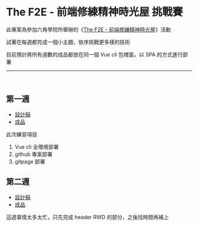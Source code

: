 # The F2E - 前端修練精神時光屋 挑戰賽
此專案為參加六角學院所舉辦的《[The F2E - 前端修練精神時光屋](http://www.hexschool.com/2018/05/09/2018-05-09-the_f2e/)》活動

試著在每週都完成一個小主題，依序挑戰更多樣的技術

目前預計將所有週數的成品都放在同一個 Vue cli 包裡面，以 SPA 的方式進行部署
<br>

* * *
<br>

## 第一週
*   [設計稿](https://hexschool.github.io/THE_F2E_Design/todolist/)
*   [成品](https://ykkate.github.io/the-f2e/#/no1/my-task)

此次練習項目
1.  Vue cli 全環境部署
2.  github 專案部署
3.  gitpage 部署


## 第二週
*   [設計稿](https://hexschool.github.io/THE_F2E_Design/week2-filter/)
*   [成品](https://ykkate.github.io/the-f2e/#/no2)

這週事情太多太忙，只先完成 header RWD 的部分，之後找時間再補上
